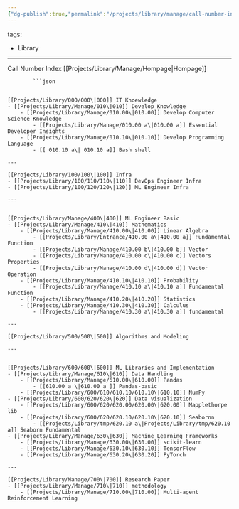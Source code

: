```yaml
---
{"dg-publish":true,"permalink":"/projects/library/manage/call-number-index/","noteIcon":"0","created":"2023-12-28T18:54:11.332+09:00","updated":"2024-01-26T10:29:54.410+09:00"}
---
```


tags:
  - Library
---
Call Number Index
[[Projects/Library/Manage/Hompage\|Hompage]]


			```json

```

[[Projects/Library/000/000\|000]] IT Knoewledge
- [[Projects/Library/Manage/010\|010]] Develop Knowledge
	- [[Projects/Library/Manage/010.00\|010.00]] Develop Computer Science Knowledge
		- [[Projects/Library/Manage/010.00 a\|010.00 a]] Essential Developer Insights
	- [[Projects/Library/Manage/010.10\|010.10]] Develop Programming Language
		- [[ 010.10 a\| 010.10 a]] Bash shell
	
---

[[Projects/Library/100/100\|100]] Infra
- [[Projects/Library/100/110/110\|110]] DevOps Engineer Infra
- [[Projects/Library/100/120/120\|120]] ML Engineer Infra

---


[[Projects/Library/Manage/400\|400]] ML Engineer Basic
- [[Projects/Library/Manage/410\|410]] Mathematics
	- [[Projects/Library/Manage/410.00\|410.00]] Linear Algebra
		- [[Projects/Library/Entrance/410.00 a\|410.00 a]] Fundamental Function
		- [[Projects/Library/Manage/410.00 b\|410.00 b]] Vector
		- [[Projects/Library/Manage/410.00 c\|410.00 c]] Vectors Properties
		- [[Projects/Library/Manage/410.00 d\|410.00 d]] Vector Operation
	- [[Projects/Library/Manage/410.10\|410.10]] Probability
		- [[Projects/Library/Manage/410.10 a\|410.10 a]] Fundamental Function
	- [[Projects/Library/Manage/410.20\|410.20]] Statistics
	- [[Projects/Library/Manage/410.30\|410.30]] Calculus
		- [[Projects/Library/Manage/410.30 a\|410.30 a]] fundamental 

---

[[Projects/Library/500/500\|500]] Algorithms and Modeling

---


[[Projects/Library/600/600\|600]] ML Libraries and Implementation
- [[Projects/Library/Manage/610\|610]] Data Handling
    - [[Projects/Library/Manage/610.00\|610.00]] Pandas
	    - [[610.00 a \|610.00 a ]] Pandas-basic 
    - [[Projects/Library/600/610/610.10/610.10\|610.10]] NumPy
- [[Projects/Library/600/620/620\|620]] Data visualization
	- [[Projects/Library/600/620/620.00/620.00\|620.00]] Mapplethorpe lib
	- [[Projects/Library/600/620/620.10/620.10\|620.10]] Seabornn 
		- [[Projects/Library/tmp/620.10 a\|Projects/Library/tmp/620.10 a]] Seaborn Fundamental  
- [[Projects/Library/Manage/630\|630]] Machine Learning Frameworks
    - [[Projects/Library/Manage/630.00\|630.00]] scikit-learn
    - [[Projects/Library/Manage/630.10\|630.10]] TensorFlow
    - [[Projects/Library/Manage/630.20\|630.20]] PyTorch

---

[[Projects/Library/Manage/700\|700]] Research Paper
- [[Projects/Library/Manage/710\|710]] methodology
	- [[Projects/Library/Manage/710.00\|710.00]] Multi-agent Reinforcement Learning
